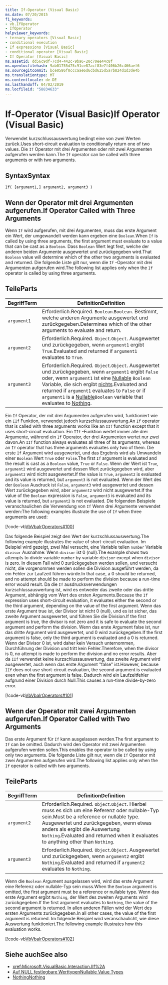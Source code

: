 ```yaml
---
title: If-Operator (Visual Basic)
ms.date: 07/20/2015
f1_keywords:
- vb.IfOperator
- IfOperator
helpviewer_keywords:
- ternary operators [Visual Basic]
- conditional execution
- If expressions [Visual Basic]
- conditional operator [Visual Basic]
- If Operator [Visual Basic]
ms.assetid: dd56c9df-7cd4-442c-9ba6-20c70ee44c8f
ms.openlocfilehash: 9ab01755d75c91ce87acf83e7f406b26c466aef6
ms.sourcegitcommit: bce0586f0cccaae6d6cbd625d5a7b824d1d3de4b
ms.translationtype: MT
ms.contentlocale: de-DE
ms.lasthandoff: 04/02/2019
ms.locfileid: "58834633"
---
```

# <a name="if-operator-visual-basic"></a><span data-ttu-id="565cb-102">If-Operator (Visual Basic)</span><span class="sxs-lookup"><span data-stu-id="565cb-102">If Operator (Visual Basic)</span></span>
<span data-ttu-id="565cb-103">Verwendet kurzschlussauswertung bedingt eine von zwei Werten zurück.</span><span class="sxs-lookup"><span data-stu-id="565cb-103">Uses short-circuit evaluation to conditionally return one of two values.</span></span> <span data-ttu-id="565cb-104">Die `If` Operator mit drei Argumenten oder mit zwei Argumenten aufgerufen werden kann.</span><span class="sxs-lookup"><span data-stu-id="565cb-104">The `If` operator can be called with three arguments or with two arguments.</span></span>  
  
## <a name="syntax"></a><span data-ttu-id="565cb-105">Syntax</span><span class="sxs-lookup"><span data-stu-id="565cb-105">Syntax</span></span>  
  
```  
If( [argument1,] argument2, argument3 )  
```  
  
## <a name="if-operator-called-with-three-arguments"></a><span data-ttu-id="565cb-106">Wenn der Operator mit drei Argumenten aufgerufen.</span><span class="sxs-lookup"><span data-stu-id="565cb-106">If Operator Called with Three Arguments</span></span>  
 <span data-ttu-id="565cb-107">Wenn `If` wird aufgerufen, mit drei Argumenten, muss das erste Argument ein Wert, der umgewandelt werden kann ergeben eine `Boolean`.</span><span class="sxs-lookup"><span data-stu-id="565cb-107">When `If` is called by using three arguments, the first argument must evaluate to a value that can be cast as a `Boolean`.</span></span> <span data-ttu-id="565cb-108">Dass `Boolean` Wert legt fest, welche der anderen beiden Argumente ausgewertet und zurückgegeben wird.</span><span class="sxs-lookup"><span data-stu-id="565cb-108">That `Boolean` value will determine which of the other two arguments is evaluated and returned.</span></span> <span data-ttu-id="565cb-109">Die folgende Liste gilt nur, wenn die `If` -Operator mit drei Argumenten aufgerufen wird.</span><span class="sxs-lookup"><span data-stu-id="565cb-109">The following list applies only when the `If` operator is called by using three arguments.</span></span>  
  
## <a name="parts"></a><span data-ttu-id="565cb-110">Teile</span><span class="sxs-lookup"><span data-stu-id="565cb-110">Parts</span></span>  
  
|<span data-ttu-id="565cb-111">Begriff</span><span class="sxs-lookup"><span data-stu-id="565cb-111">Term</span></span>|<span data-ttu-id="565cb-112">Definition</span><span class="sxs-lookup"><span data-stu-id="565cb-112">Definition</span></span>|  
|---|---|  
|`argument1`|<span data-ttu-id="565cb-113">Erforderlich.</span><span class="sxs-lookup"><span data-stu-id="565cb-113">Required.</span></span> <span data-ttu-id="565cb-114">`Boolean`.</span><span class="sxs-lookup"><span data-stu-id="565cb-114">`Boolean`.</span></span> <span data-ttu-id="565cb-115">Bestimmt, welche anderen Argumente ausgewertet und zurückgegeben.</span><span class="sxs-lookup"><span data-stu-id="565cb-115">Determines which of the other arguments to evaluate and return.</span></span>|  
|`argument2`|<span data-ttu-id="565cb-116">Erforderlich.</span><span class="sxs-lookup"><span data-stu-id="565cb-116">Required.</span></span> <span data-ttu-id="565cb-117">`Object`.</span><span class="sxs-lookup"><span data-stu-id="565cb-117">`Object`.</span></span> <span data-ttu-id="565cb-118">Ausgewertet und zurückgegeben, wenn `argument1` ergibt `True`.</span><span class="sxs-lookup"><span data-stu-id="565cb-118">Evaluated and returned if `argument1` evaluates to `True`.</span></span>|  
|`argument3`|<span data-ttu-id="565cb-119">Erforderlich.</span><span class="sxs-lookup"><span data-stu-id="565cb-119">Required.</span></span> <span data-ttu-id="565cb-120">`Object`.</span><span class="sxs-lookup"><span data-stu-id="565cb-120">`Object`.</span></span> <span data-ttu-id="565cb-121">Ausgewertet und zurückgegeben, wenn `argument1` ergibt `False` oder, wenn `argument1` ist eine [Nullable](../../../visual-basic/programming-guide/language-features/data-types/nullable-value-types.md) `Boolean` Variable, die sich ergibt [nichts](../../../visual-basic/language-reference/nothing.md).</span><span class="sxs-lookup"><span data-stu-id="565cb-121">Evaluated and returned if `argument1` evaluates to `False` or if `argument1` is a [Nullable](../../../visual-basic/programming-guide/language-features/data-types/nullable-value-types.md)`Boolean` variable that evaluates to [Nothing](../../../visual-basic/language-reference/nothing.md).</span></span>|  
  
 <span data-ttu-id="565cb-122">Ein `If` Operator, der mit drei Argumenten aufgerufen wird, funktioniert wie ein `IIf` Funktion, verwendet jedoch kurzschlussauswertung.</span><span class="sxs-lookup"><span data-stu-id="565cb-122">An `If` operator that is called with three arguments works like an `IIf` function except that it uses short-circuit evaluation.</span></span> <span data-ttu-id="565cb-123">Ein `IIf` -Funktion wertet immer alle drei Argumente, während ein `If` Operator, der drei Argumenten wertet nur zwei davon.</span><span class="sxs-lookup"><span data-stu-id="565cb-123">An `IIf` function always evaluates all three of its arguments, whereas an `If` operator that has three arguments evaluates only two of them.</span></span> <span data-ttu-id="565cb-124">Die erste `If` Argument wird ausgewertet, und das Ergebnis wird als Umwandeln einer `Boolean` Wert `True` oder `False`.</span><span class="sxs-lookup"><span data-stu-id="565cb-124">The first `If` argument is evaluated and the result is cast as a `Boolean` value, `True` or `False`.</span></span> <span data-ttu-id="565cb-125">Wenn der Wert ist `True`, `argument2` wird ausgewertet und dessen Wert zurückgegeben wird, aber `argument3` wird nicht ausgewertet.</span><span class="sxs-lookup"><span data-stu-id="565cb-125">If the value is `True`, `argument2` is evaluated and its value is returned, but `argument3` is not evaluated.</span></span> <span data-ttu-id="565cb-126">Wenn der Wert des der `Boolean` Ausdruck ist `False`, `argument3` wird ausgewertet und dessen Wert zurückgegeben wird, aber `argument2` wird nicht ausgewertet.</span><span class="sxs-lookup"><span data-stu-id="565cb-126">If the value of the `Boolean` expression is `False`, `argument3` is evaluated and its value is returned, but `argument2` is not evaluated.</span></span> <span data-ttu-id="565cb-127">Die folgenden Beispiele veranschaulichen die Verwendung von `If` Wenn drei Argumente verwendet werden:</span><span class="sxs-lookup"><span data-stu-id="565cb-127">The following examples illustrate the use of `If` when three arguments are used:</span></span>  
  
 [!code-vb[VbVbalrOperators#100](~/samples/snippets/visualbasic/VS_Snippets_VBCSharp/VbVbalrOperators/VB/Class4.vb#100)]  
  
 <span data-ttu-id="565cb-128">Das folgende Beispiel zeigt den Wert der kurzschlussauswertung.</span><span class="sxs-lookup"><span data-stu-id="565cb-128">The following example illustrates the value of short-circuit evaluation.</span></span> <span data-ttu-id="565cb-129">Im Beispiel wird gezeigt, zwei Mal versucht, eine Variable teilen `number` Variable `divisor` Ausnahme: Wenn `divisor` ist 0 (null).</span><span class="sxs-lookup"><span data-stu-id="565cb-129">The example shows two attempts to divide variable `number` by variable `divisor` except when `divisor` is zero.</span></span> <span data-ttu-id="565cb-130">In diesem Fall wird 0 zurückgegeben werden sollen, und versucht nicht, die vorgenommen werden sollen die Division ausgeführt werden, da ein Fehler zur Laufzeit führen würde.</span><span class="sxs-lookup"><span data-stu-id="565cb-130">In that case, a 0 should be returned, and no attempt should be made to perform the division because a run-time error would result.</span></span> <span data-ttu-id="565cb-131">Da die `If` ausdrucksverwendungen kurzschlussauswertung ist, wird es entweder das zweite oder das dritte Argument, abhängig vom Wert des ersten Arguments.</span><span class="sxs-lookup"><span data-stu-id="565cb-131">Because the `If` expression uses short-circuit evaluation, it evaluates either the second or the third argument, depending on the value of the first argument.</span></span> <span data-ttu-id="565cb-132">Wenn das erste Argument true ist, der Divisor ist nicht 0 (null), und es ist sicher, das zweite Argument ausgewertet, und führen Sie die Division.</span><span class="sxs-lookup"><span data-stu-id="565cb-132">If the first argument is true, the divisor is not zero and it is safe to evaluate the second argument and perform the division.</span></span> <span data-ttu-id="565cb-133">Wenn das erste Argument false ist, nur das dritte Argument wird ausgewertet, und 0 wird zurückgegeben.</span><span class="sxs-lookup"><span data-stu-id="565cb-133">If the first argument is false, only the third argument is evaluated and a 0 is returned.</span></span> <span data-ttu-id="565cb-134">Wenn der Divisor 0 ist, wird daher kein Versuch unternommen, Durchführung der Division und tritt kein Fehler.</span><span class="sxs-lookup"><span data-stu-id="565cb-134">Therefore, when the divisor is 0, no attempt is made to perform the division and no error results.</span></span> <span data-ttu-id="565cb-135">Aber da `IIf` verwendet keine kurzschlussauswertung, das zweite Argument wird ausgewertet, auch wenn das erste Argument "false" ist.</span><span class="sxs-lookup"><span data-stu-id="565cb-135">However, because `IIf` does not use short-circuit evaluation, the second argument is evaluated even when the first argument is false.</span></span> <span data-ttu-id="565cb-136">Dadurch wird ein Laufzeitfehler aufgrund einer Division durch Null.</span><span class="sxs-lookup"><span data-stu-id="565cb-136">This causes a run-time divide-by-zero error.</span></span>  
  
 [!code-vb[VbVbalrOperators#101](~/samples/snippets/visualbasic/VS_Snippets_VBCSharp/VbVbalrOperators/VB/Class4.vb#101)]  
  
## <a name="if-operator-called-with-two-arguments"></a><span data-ttu-id="565cb-137">Wenn der Operator mit zwei Argumenten aufgerufen.</span><span class="sxs-lookup"><span data-stu-id="565cb-137">If Operator Called with Two Arguments</span></span>  
 <span data-ttu-id="565cb-138">Das erste Argument für `If` kann ausgelassen werden.</span><span class="sxs-lookup"><span data-stu-id="565cb-138">The first argument to `If` can be omitted.</span></span> <span data-ttu-id="565cb-139">Dadurch wird den Operator mit zwei Argumenten aufgerufen werden sollen.</span><span class="sxs-lookup"><span data-stu-id="565cb-139">This enables the operator to be called by using only two arguments.</span></span> <span data-ttu-id="565cb-140">Die folgende Liste gilt nur, wenn die `If` Operator mit zwei Argumenten aufgerufen wird.</span><span class="sxs-lookup"><span data-stu-id="565cb-140">The following list applies only when the `If` operator is called with two arguments.</span></span>  
  
## <a name="parts"></a><span data-ttu-id="565cb-141">Teile</span><span class="sxs-lookup"><span data-stu-id="565cb-141">Parts</span></span>  
  
|<span data-ttu-id="565cb-142">Begriff</span><span class="sxs-lookup"><span data-stu-id="565cb-142">Term</span></span>|<span data-ttu-id="565cb-143">Definition</span><span class="sxs-lookup"><span data-stu-id="565cb-143">Definition</span></span>|  
|---|---|  
|`argument2`|<span data-ttu-id="565cb-144">Erforderlich.</span><span class="sxs-lookup"><span data-stu-id="565cb-144">Required.</span></span> <span data-ttu-id="565cb-145">`Object`.</span><span class="sxs-lookup"><span data-stu-id="565cb-145">`Object`.</span></span> <span data-ttu-id="565cb-146">Hierbei muss es sich um eine Referenz oder nullable-Typ sein.</span><span class="sxs-lookup"><span data-stu-id="565cb-146">Must be a reference or nullable type.</span></span> <span data-ttu-id="565cb-147">Ausgewertet und zurückgegeben, wenn etwas anders als ergibt die Auswertung `Nothing`.</span><span class="sxs-lookup"><span data-stu-id="565cb-147">Evaluated and returned when it evaluates to anything other than `Nothing`.</span></span>|  
|`argument3`|<span data-ttu-id="565cb-148">Erforderlich.</span><span class="sxs-lookup"><span data-stu-id="565cb-148">Required.</span></span> <span data-ttu-id="565cb-149">`Object`.</span><span class="sxs-lookup"><span data-stu-id="565cb-149">`Object`.</span></span> <span data-ttu-id="565cb-150">Ausgewertet und zurückgegeben, wenn `argument2` ergibt `Nothing`.</span><span class="sxs-lookup"><span data-stu-id="565cb-150">Evaluated and returned if `argument2` evaluates to `Nothing`.</span></span>|  
  
 <span data-ttu-id="565cb-151">Wenn die `Boolean` Argument ausgelassen wird, wird das erste Argument eine Referenz oder nullable-Typ sein muss.</span><span class="sxs-lookup"><span data-stu-id="565cb-151">When the `Boolean` argument is omitted, the first argument must be a reference or nullable type.</span></span> <span data-ttu-id="565cb-152">Wenn das erste Argument ergibt `Nothing`, der Wert des zweiten Arguments wird zurückgegeben.</span><span class="sxs-lookup"><span data-stu-id="565cb-152">If the first argument evaluates to `Nothing`, the value of the second argument is returned.</span></span> <span data-ttu-id="565cb-153">In allen anderen Fällen wird der Wert des ersten Arguments zurückgegeben.</span><span class="sxs-lookup"><span data-stu-id="565cb-153">In all other cases, the value of the first argument is returned.</span></span> <span data-ttu-id="565cb-154">Im folgende Beispiel wird veranschaulicht, wie diese Auswertung funktioniert.</span><span class="sxs-lookup"><span data-stu-id="565cb-154">The following example illustrates how this evaluation works.</span></span>  
  
 [!code-vb[VbVbalrOperators#102](~/samples/snippets/visualbasic/VS_Snippets_VBCSharp/VbVbalrOperators/VB/Class4.vb#102)]  
  
## <a name="see-also"></a><span data-ttu-id="565cb-155">Siehe auch</span><span class="sxs-lookup"><span data-stu-id="565cb-155">See also</span></span>

- <xref:Microsoft.VisualBasic.Interaction.IIf%2A>
- [<span data-ttu-id="565cb-156">Auf NULL festlegbare Werttypen</span><span class="sxs-lookup"><span data-stu-id="565cb-156">Nullable Value Types</span></span>](../../../visual-basic/programming-guide/language-features/data-types/nullable-value-types.md)
- [<span data-ttu-id="565cb-157">Nothing</span><span class="sxs-lookup"><span data-stu-id="565cb-157">Nothing</span></span>](../../../visual-basic/language-reference/nothing.md)
